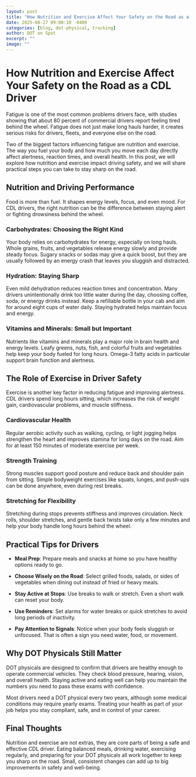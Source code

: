 ```yaml
---
layout: post
title: "How Nutrition and Exercise Affect Your Safety on the Road as a CDL Driver"
date: 2025-08-27 09:00:10 -0400
categories: [blog, dot-physical, trucking]
author: DOT on Spot
excerpt: ""
image: ""
---
```


# **How Nutrition and Exercise Affect Your Safety on the Road as a CDL Driver**

Fatigue is one of the most common problems drivers face, with studies showing that about 80 percent of commercial drivers report feeling tired behind the wheel. Fatigue does not just make long hauls harder, it creates serious risks for drivers, fleets, and everyone else on the road.

Two of the biggest factors influencing fatigue are nutrition and exercise. The way you fuel your body and how much you move each day directly affect alertness, reaction times, and overall health. In this post, we will explore how nutrition and exercise impact driving safety, and we will share practical steps you can take to stay sharp on the road.

## **Nutrition and Driving Performance**

Food is more than fuel. It shapes energy levels, focus, and even mood. For CDL drivers, the right nutrition can be the difference between staying alert or fighting drowsiness behind the wheel.

### **Carbohydrates: Choosing the Right Kind**

Your body relies on carbohydrates for energy, especially on long hauls. Whole grains, fruits, and vegetables release energy slowly and provide steady focus. Sugary snacks or sodas may give a quick boost, but they are usually followed by an energy crash that leaves you sluggish and distracted.

### **Hydration: Staying Sharp**

Even mild dehydration reduces reaction times and concentration. Many drivers unintentionally drink too little water during the day, choosing coffee, soda, or energy drinks instead. Keep a refillable bottle in your cab and aim for around eight cups of water daily. Staying hydrated helps maintain focus and energy.

### **Vitamins and Minerals: Small but Important**

Nutrients like vitamins and minerals play a major role in brain health and energy levels. Leafy greens, nuts, fish, and colorful fruits and vegetables help keep your body fueled for long hours. Omega-3 fatty acids in particular support brain function and alertness.

## **The Role of Exercise in Driver Safety**

Exercise is another key factor in reducing fatigue and improving alertness. CDL drivers spend long hours sitting, which increases the risk of weight gain, cardiovascular problems, and muscle stiffness.

### **Cardiovascular Health**

Regular aerobic activity such as walking, cycling, or light jogging helps strengthen the heart and improves stamina for long days on the road. Aim for at least 150 minutes of moderate exercise per week.

### **Strength Training**

Strong muscles support good posture and reduce back and shoulder pain from sitting. Simple bodyweight exercises like squats, lunges, and push-ups can be done anywhere, even during rest breaks.

### **Stretching for Flexibility**

Stretching during stops prevents stiffness and improves circulation. Neck rolls, shoulder stretches, and gentle back twists take only a few minutes and help your body handle long hours behind the wheel.

## **Practical Tips for Drivers**

-   **Meal Prep**: Prepare meals and snacks at home so you have healthy options ready to go.

-   **Choose Wisely on the Road**: Select grilled foods, salads, or sides of vegetables when dining out instead of fried or heavy meals.

-   **Stay Active at Stops**: Use breaks to walk or stretch. Even a short walk can reset your body.

-   **Use Reminders**: Set alarms for water breaks or quick stretches to avoid long periods of inactivity.

-   **Pay Attention to Signals**: Notice when your body feels sluggish or unfocused. That is often a sign you need water, food, or movement.

## **Why DOT Physicals Still Matter**

DOT physicals are designed to confirm that drivers are healthy enough to operate commercial vehicles. They check blood pressure, hearing, vision, and overall health. Staying active and eating well can help you maintain the numbers you need to pass these exams with confidence.

Most drivers need a DOT physical every two years, although some medical conditions may require yearly exams. Treating your health as part of your job helps you stay compliant, safe, and in control of your career.

## **Final Thoughts**

Nutrition and exercise are not extras, they are core parts of being a safe and effective CDL driver. Eating balanced meals, drinking water, exercising regularly, and preparing for your DOT physicals all work together to keep you sharp on the road. Small, consistent changes can add up to big improvements in safety and well-being.
